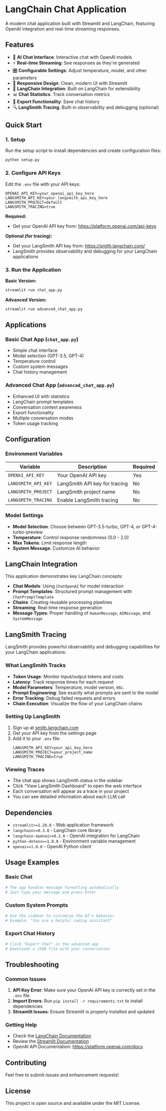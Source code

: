 # LangChain Chat Application

A modern chat application built with Streamlit and LangChain, featuring OpenAI integration and real-time streaming responses.

## Features

- 🤖 **AI Chat Interface**: Interactive chat with OpenAI models
- ⚡ **Real-time Streaming**: See responses as they're generated
- 🎛️ **Configurable Settings**: Adjust temperature, model, and other parameters
- 📱 **Responsive Design**: Clean, modern UI with Streamlit
- 🔗 **LangChain Integration**: Built on LangChain for extensibility
- 📊 **Chat Statistics**: Track conversation metrics
- 💾 **Export Functionality**: Save chat history
- 🔍 **LangSmith Tracing**: Built-in observability and debugging (optional)

## Quick Start

### 1. Setup

Run the setup script to install dependencies and create configuration files:

```bash
python setup.py
```

### 2. Configure API Keys

Edit the `.env` file with your API keys:

```env
OPENAI_API_KEY=your_openai_api_key_here
LANGSMITH_API_KEY=your_langsmith_api_key_here
LANGSMITH_PROJECT=default
LANGSMITH_TRACING=true
```

**Required:**
- Get your OpenAI API key from: https://platform.openai.com/api-keys

**Optional (for tracing):**
- Get your LangSmith API key from: https://smith.langchain.com/
- LangSmith provides observability and debugging for your LangChain applications

### 3. Run the Application

**Basic Version:**
```bash
streamlit run chat_app.py
```

**Advanced Version:**
```bash
streamlit run advanced_chat_app.py
```

## Applications

### Basic Chat App (`chat_app.py`)
- Simple chat interface
- Model selection (GPT-3.5, GPT-4)
- Temperature control
- Custom system messages
- Chat history management

### Advanced Chat App (`advanced_chat_app.py`)
- Enhanced UI with statistics
- LangChain prompt templates
- Conversation context awareness
- Export functionality
- Multiple conversation modes
- Token usage tracking

## Configuration

### Environment Variables

| Variable | Description | Required |
|----------|-------------|----------|
| `OPENAI_API_KEY` | Your OpenAI API key | Yes |
| `LANGSMITH_API_KEY` | LangSmith API key for tracing | No |
| `LANGSMITH_PROJECT` | LangSmith project name | No |
| `LANGSMITH_TRACING` | Enable LangSmith tracing | No |

### Model Settings

- **Model Selection**: Choose between GPT-3.5-turbo, GPT-4, or GPT-4-turbo-preview
- **Temperature**: Control response randomness (0.0 - 2.0)
- **Max Tokens**: Limit response length
- **System Message**: Customize AI behavior

## LangChain Integration

This application demonstrates key LangChain concepts:

- **Chat Models**: Using `ChatOpenAI` for model interaction
- **Prompt Templates**: Structured prompt management with `ChatPromptTemplate`
- **Chains**: Creating reusable processing pipelines
- **Streaming**: Real-time response generation
- **Message Types**: Proper handling of `HumanMessage`, `AIMessage`, and `SystemMessage`

## LangSmith Tracing

LangSmith provides powerful observability and debugging capabilities for your LangChain applications:

### What LangSmith Tracks
- **Token Usage**: Monitor input/output tokens and costs
- **Latency**: Track response times for each request
- **Model Parameters**: Temperature, model version, etc.
- **Prompt Engineering**: See exactly what prompts are sent to the model
- **Error Tracking**: Debug failed requests and errors
- **Chain Execution**: Visualize the flow of your LangChain chains

### Setting Up LangSmith
1. Sign up at [smith.langchain.com](https://smith.langchain.com/)
2. Get your API key from the settings page
3. Add it to your `.env` file:
   ```env
   LANGSMITH_API_KEY=your_api_key_here
   LANGSMITH_PROJECT=your_project_name
   LANGSMITH_TRACING=true
   ```

### Viewing Traces
- The chat app shows LangSmith status in the sidebar
- Click "View LangSmith Dashboard" to open the web interface
- Each conversation will appear as a trace in your project
- You can see detailed information about each LLM call

## Dependencies

- `streamlit>=1.28.0` - Web application framework
- `langchain>=0.3.0` - LangChain core library
- `langchain-openai>=0.2.0` - OpenAI integration for LangChain
- `python-dotenv>=1.0.0` - Environment variable management
- `openai>=1.0.0` - OpenAI Python client

## Usage Examples

### Basic Chat
```python
# The app handles message formatting automatically
# Just type your message and press Enter
```

### Custom System Prompts
```python
# Use the sidebar to customize the AI's behavior
# Example: "You are a helpful coding assistant"
```

### Export Chat History
```python
# Click "Export Chat" in the advanced app
# Downloads a JSON file with your conversation
```

## Troubleshooting

### Common Issues

1. **API Key Error**: Make sure your OpenAI API key is correctly set in the `.env` file
2. **Import Errors**: Run `pip install -r requirements.txt` to install dependencies
3. **Streamlit Issues**: Ensure Streamlit is properly installed and updated

### Getting Help

- Check the [LangChain Documentation](https://python.langchain.com/docs/)
- Review the [Streamlit Documentation](https://docs.streamlit.io/)
- OpenAI API Documentation: https://platform.openai.com/docs

## Contributing

Feel free to submit issues and enhancement requests!

## License

This project is open source and available under the MIT License.
